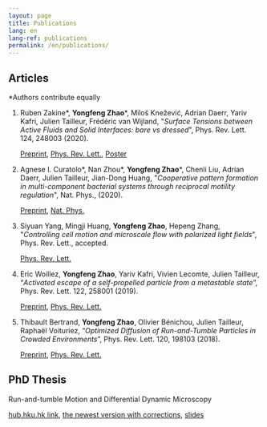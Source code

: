 ```yaml
---
layout: page
title: Publications
lang: en
lang-ref: publications
permalink: /en/publications/
---
```


<h2>Articles</h2>

*Authors contribute equally

<ol>

<li>Ruben Zakine*, <strong>Yongfeng Zhao</strong>*, Miloš Knežević, Adrian Daerr, Yariv Kafri, Julien Tailleur, Frédéric van Wijland, "<em>Surface Tensions between Active Fluids and Solid Interfaces: bare vs dressed</em>", Phys. Rev. Lett. 124, 248003 (2020). </li> 

<a href="https://arxiv.org/pdf/1907.07738">Preprint</a>, <a href="https://doi.org/10.1103/PhysRevLett.124.248003">Phys. Rev. Lett.</a>, <a href="{{site.url}}/assets/poster_fluid_solid.pdf">Poster</a>

<li>Agnese I. Curatolo*, Nan Zhou*, <strong>Yongfeng Zhao</strong>*, Chenli Liu, Adrian Daerr, Julien Tailleur, Jian-Dong Huang, "<em>Cooperative pattern formation in multi-component bacterial systems through reciprocal motility regulation</em>", Nat. Phys., (2020). </li> 

<a href="https://www.biorxiv.org/content/10.1101/798827v1.full.pdf">Preprint</a>, <a href="https://doi.org/10.1038/s41567-020-0964-z">Nat. Phys.</a> 

<li>Siyuan Yang, Mingji Huang, <strong>Yongfeng Zhao</strong>, Hepeng Zhang, "<em>Controlling cell motion and microscale flow with polarized light fields</em>", Phys. Rev. Lett., accepted. </li> 

<a href="https://journals.aps.org/prl/accepted/e807eY9bJ4912c68154c2bb06fcbda6c71f1cff24">Phys. Rev. Lett.</a> 

<li>Eric Woillez, <strong>Yongfeng Zhao</strong>, Yariv Kafri, Vivien Lecomte, Julien Tailleur, “<em>Activated escape of a self-propelled particle from a metastable state</em>”, Phys. Rev. Lett. 122, 258001 (2019). </li> 

<a href="https://arxiv.org/pdf/1904.00599">Preprint</a>, <a href="https://journals.aps.org/prl/abstract/10.1103/PhysRevLett.122.258001">Phys. Rev. Lett.</a> 

<li>Thibault Bertrand, <strong>Yongfeng Zhao</strong>, Olivier Bénichou, Julien Tailleur, Raphaël Voituriez, “<em>Optimized Diffusion of Run-and-Tumble Particles in Crowded Environments</em>”, Phys. Rev. Lett. 120, 198103 (2018). </li> 

<a href="https://arxiv.org/pdf/1711.05209">Preprint</a>, <a href="https://journals.aps.org/prl/abstract/10.1103/PhysRevLett.120.198103">Phys. Rev. Lett.</a>

</ol>

<h2>PhD Thesis</h2>

Run-and-tumble Motion and Differential Dynamic Microscopy

<a href="http://hdl.handle.net/10722/238341">hub.hku.hk link</a>, <a href="{{site.url}}/assets/Thesis_YongfengZhao.pdf">the newest version with corrections</a>, <a href="{{site.url}}/assets/Thesis_Beamer_YongfengZhao.pdf">slides</a>